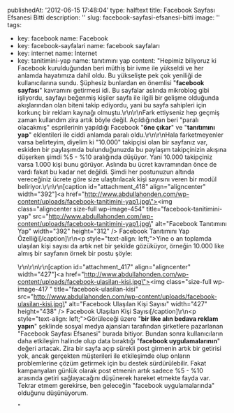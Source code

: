 publishedAt: '2012-06-15 17:48:04'
type: halftext
title: Facebook Sayfası Efsanesi Bitti
description: ''
slug: facebook-sayfasi-efsanesi-bitti
image: ''
tags:
  - key: facebook
    name: Facebook
  - key: facebook-sayfalari
    name: facebook sayfaları
  - key: internet
    name: İnternet
  - key: tanitimini-yap
    name: tanıtımını yap
content: "Hepimiz biliyoruz ki Facebook kurulduğundan beri müthiş bir ivme ile yükseldi ve her anlamda hayatımıza dahil oldu. Bu yükselişte pek çok yeniliği de kullanıcılarına sundu. Şüphesiz bunlardan en önemlisi \"<strong>facebook sayfası</strong>\" kavramını getirmesi idi. Bu sayfalar aslında mikroblog gibi işliyordu, sayfayı beğenmiş kişiler sayfa ile ilgili bir gelişme olduğunda akışlarından olan biteni takip ediyordu, yani bu sayfa sahipleri için korkunç bir reklam kaynağı olmuştu.\r\n\r\nFark ettiyseniz hep geçmiş zaman kullandım zira artık böyle değil. Açıldığından beri \"paralı olacakmış\" esprilerinin yapıldığı Facebook \"<strong>öne çıkar</strong>\" ve \"<strong>tanıtımını yap</strong>\" eklentileri ile ciddi anlamda paralı oldu.\r\n\r\nHala farketmeyenler varsa belirteyim, diyelim ki \"10.000\" takipçisi olan bir sayfanız var, eskiden bir paylaşımda bulunduğunuzda bu paylaşım takipçinizin akışına düşerken şimdi %5 - %10 aralığında düşüyor. Yani 10.000 takipçiniz varsa 1.000 kişi bunu görüyor. Aslında bu ücret kavramından önce de vardı fakat bu kadar net değildi. Şimdi her postunuzun altında vereceğiniz ücrete göre size ulaştırılacak kişi sayısını veren bir modül beliriyor.\r\n\r\n[caption id=\"attachment_418\" align=\"aligncenter\" width=\"392\"]<a href=\"http://www.abdullahonden.com/wp-content/uploads/facebook-tanitimini-yap1.jpg\"><img class=\"aligncenter size-full wp-image-454\" title=\"facebook-tanitimini-yap\" src=\"http://www.abdullahonden.com/wp-content/uploads/facebook-tanitimini-yap1.jpg\" alt=\"Facebook Tanıtımını Yap\" width=\"392\" height=\"312\" /></a> Facebook Tanıtımını Yap Özelliği[/caption]\r\n<p style=\"text-align: left;\">Yine o an toplamda ulaşılan kişi sayısı da artık net bir şekilde gözüküyor, örneğin 10.000 like almış bir sayfanın örnek bir postu şöyle:</p>\r\n\r\n\r\n[caption id=\"attachment_417\" align=\"aligncenter\" width=\"427\"]<a href=\"http://www.abdullahonden.com/wp-content/uploads/facebook-ulasilan-kisi.jpg\"><img class=\"size-full wp-image-417 \" title=\"facebook-ulasilan-kisi\" src=\"http://www.abdullahonden.com/wp-content/uploads/facebook-ulasilan-kisi.jpg\" alt=\"Facebook Ulaşılan Kişi Sayısı\" width=\"427\" height=\"438\" /></a> Facebook Ulaşılan Kişi Sayısı[/caption]\r\n<p style=\"text-align: left;\">Görüleceği üzere \"<strong>bir like alın bedava reklam yapın</strong>\" şeklinde sosyal medya ajansları tarafından şirketlere pazarlanan \"Facebook Sayfası Efsanesi\" burada bitiyor. Bundan sonra kullanıcıların daha etkileşim halinde olup data bıraktığı \"<strong>facebook uygulamalarının</strong>\" değeri artacak. Zira bir sayfa açıp sürekli post girmenin artık bir getirisi yok, ancak gerçekten müşterileri ile etkileşimde olup onların problemlerine çözüm getirmek için bu destek sürdürülebilir. Fakat kampanyaları günlük olarak post etmenin artık sadece %5 - %10 arasında getiri sağlayacağını düşünerek hareket etmekte fayda var. Tekrar etmem gerekirse, ben geleceğin \"facebook uygulamalarında\" olduğunu düşünüyorum.</p>"
